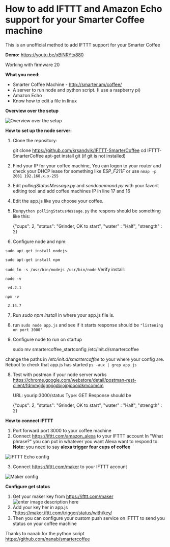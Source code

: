 # How to add IFTTT and Amazon Echo support for your Smarter Coffee machine 

This is an unofficial method to add IFTTT support for your Smarter Coffee 

**Demo:** https://youtu.be/xBiNRYtx880

Working with firmware 20 

**What you need:** 

 - Smarter Coffee Machine - http://smarter.am/coffee/  
 - A server to run node and python script. (I use a raspberry pi) 
 - Amazon Echo 
 - Know how to edit a file in linux

**Overview over the setup**

![Overview over the setup](https://lh3.googleusercontent.com/6hHJHuASlAYxphCfqVQxnh36pUBwgA0XO4cKyam4ej2dEqQ7PahzrJ5KnL4sVbECcZXp9w=s0 "Overview over the setup")


**How to set up the node server:** 

 1. Clone the repository: 

      git clone https://github.com/krsandvik/IFTTT-SmarterCoffee
      cd IFTTT-SmarterCoffee 
      apt-get install git (if git is not installed) 

 2. Find your IP for your coffee machine, You can logon to your router
    and check your DHCP lease for something like *ESP_F211F* or use `nmap -p 2081 192.168.x.x-255`
 3. Edit *pollingStatusMessage.py* and *sendcommand.py* with your favorit editing tool and add coffee machines IP in line 17 and 16
 4. Edit the app.js like you choose your coffee.   
 5. Run`python pollingStatusMessage.py` the respons should be something like this:
  

      {"cups": 2, "status": "Grinder, OK to start", "water" : "Half",
        "strength" : 2}

 6. Configure node and npm: 

 `sudo apt-get install nodejs`

 `sudo apt-get install npm`

 `sudo ln -s /usr/bin/nodejs /usr/bin/node`
	Verify install:  

 `node -v` 

	 v4.2.1

 `npm -v` 

     2.14.7

 
 7.  Run *sudo npm install* in where your app.js file is.
 8. run `sudo node app.js` and see if it starts response should be `"listening on port 3000"` 
 8. Configure node to run on startup 

     sudo mv smartercoffee_startconfig /etc/init.d/smartercoffee

 change the paths in */etc/init.d/smartercoffee* to your where your config are. Reboot to check that app.js has started `ps -aux | grep app.js`
 
 8. Test with postman if your node server works https://chrome.google.com/webstore/detail/postman-rest-client/fdmmgilgnpjigdojojpjoooidkmcomcm 

	URL: yourip:3000/status 
	Type: GET 
	Response should be 
	
	  {"cups": 2, "status": "Grinder, OK to start", "water" : "Half",
	    "strength" : 2}

 
 
**How to connect IFTTT**

 1. Port forward  port 3000 to your coffee machine 
 2. Connect https://ifttt.com/amazon_alexa to your IFTTT account 
 In "What phrase?" you can put in whatever you want Alexa want to respond to. **Note:** you need to say **alexa trigger four cups of coffee**
 
 ![IFTTT Echo config](https://lh3.googleusercontent.com/71PSx4gccBjrCd0o02bCMnaDjDFKelqnjZ3O3J-6gOgggqlUWipQV-4m8j8ngK3jQpNNEQ=s0 "Screen Shot 2016-04-16 at 00.33.35.png")
 
 3. Connect https://ifttt.com/maker to your IFTTT account 
 
 ![Maker config](https://lh3.googleusercontent.com/Zg4tWCDK54iiAa3t2nv2NaFxffiDgdCsvB3c4M88M_5_qEXdLqv-0E3t8x5mhR9elqoSDw=s0 "Screen Shot 2016-04-15 at 23.58.45.png")
 

 **Configure get status** 
 

 1. Get your maker key from https://ifttt.com/maker ![enter image description here](https://lh3.googleusercontent.com/70CAG8qZdisw5GCUs3EMekkqwugOjab8JMTa5lUbYytroAy1tjXQHHq6NMXvxz6P2QP4cw=s0 "Screen Shot 2016-04-16 at 12.53.54.png")
 2. Add your key her in app.js "https://maker.ifttt.com/trigger/status/with/key/
 3. Then you can configure your custom push service on IFTTT to send you status on your coffee machine 

Thanks to nanab for the python script https://github.com/nanab/smartercoffee













